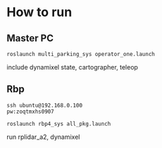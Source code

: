 # How to run

## Master PC
```
roslaunch multi_parking_sys operator_one.launch
```
include dynamixel state, cartographer, teleop

## Rbp
```
ssh ubuntu@192.168.0.100
pw:zoqtmxhs0907
```
```
roslaunch rbp4_sys all_pkg.launch
```
run rplidar_a2, dynamixel